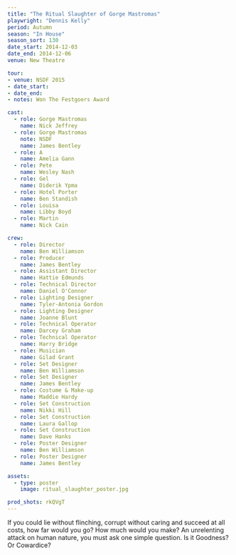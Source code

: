 ```yaml
---
title: "The Ritual Slaughter of Gorge Mastromas"
playwright: "Dennis Kelly"
period: Autumn
season: "In House"
season_sort: 130
date_start: 2014-12-03
date_end: 2014-12-06
venue: New Theatre

tour:
- venue: NSDF 2015
- date_start:
- date_end:
- notes: Won The Festgoers Award

cast:
  - role: Gorge Mastromas
    name: Nick Jeffrey
  - role: Gorge Mastromas
    note: NSDF
    name: James Bentley
  - role: A
    name: Amelia Gann
  - role: Pete
    name: Wesley Nash
  - role: Gel
    name: Diderik Ypma
  - role: Hotel Porter
    name: Ben Standish
  - role: Louisa
    name: Libby Boyd
  - role: Martin
    name: Nick Cain

crew:
  - role: Director
    name: Ben Williamson
  - role: Producer
    name: James Bentley
  - role: Assistant Director
    name: Hattie Edmunds
  - role: Technical Director
    name: Daniel O'Connor
  - role: Lighting Designer
    name: Tyler-Antonia Gordon
  - role: Lighting Designer
    name: Joanne Blunt
  - role: Technical Operator
    name: Darcey Graham
  - role: Technical Operator
    name: Harry Bridge
  - role: Musician
    name: Gilad Grant
  - role: Set Designer
    name: Ben Williamson
  - role: Set Designer
    name: James Bentley
  - role: Costume & Make-up
    name: Maddie Hardy
  - role: Set Construction
    name: Nikki Hill
  - role: Set Construction
    name: Laura Gallop
  - role: Set Construction
    name: Dave Hanks
  - role: Poster Designer
    name: Ben Williamson
  - role: Poster Designer
    name: James Bentley

assets:
  - type: poster
    image: ritual_slaughter_poster.jpg

prod_shots: rkQVgT
---
```


If you could lie without flinching, corrupt without caring and succeed at all costs, how far would you go? How much would you make? An unrelenting attack on human nature, you must ask one simple question. Is it Goodness? Or Cowardice?
